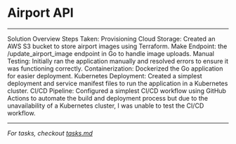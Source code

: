 # Airport API

<!-- My thought process and decisions goes here -->
---
Solution Overview
Steps Taken:
Provisioning Cloud Storage: Created an AWS S3 bucket to store airport images using Terraform.
Make Endpoint: the /update_airport_image endpoint in Go to handle image uploads.
Manual Testing: Initially ran the application manually and resolved errors to ensure it was functioning correctly.
Containerization: Dockerized the Go application for easier deployment.
Kubernetes Deployment: Created a simplest deployment and service manifest files to run the application in a Kubernetes cluster.
CI/CD Pipeline: Configured a simplest CI/CD workflow using GitHub Actions to automate the build and deployment process but due to the unavailability of a Kubernetes cluster, I was unable to test the CI/CD workflow.

---
_For tasks, checkout [tasks.md](tasks.md)_
